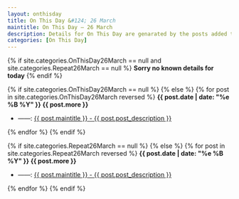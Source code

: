 ```yaml
---
layout: onthisday
title: On This Day &#124; 26 March
maintitle: On This Day — 26 March
description: Details for On This Day are genarated by the posts added to the website so the content is subject to changes/updates over time.
categories: [On This Day]
---
```


{% if site.categories.OnThisDay26March == null and site.categories.Repeat26March == null %}
<strong>Sorry no known details for today</strong>
{% endif %}

{% if site.categories.OnThisDay26March == null %}
{% else %}
{% for post in site.categories.OnThisDay26March reversed %}
<strong>{{ post.date | date: "%e %B %Y" }} {{ post.more }}</strong>
<ul>
<li> ——: <a href="{{ post.url }}">{{ post.maintitle }} - {{ post.post_description }}</a></li>
</ul>
{% endfor %}
{% endif %}

{% if site.categories.Repeat26March == null %}
{% else %}
{% for post in site.categories.Repeat26March reversed %}
<strong>{{ post.date | date: "%e %B %Y" }} {{ post.more }}</strong>
<ul>
<li> ——: <a href="{{ post.url }}">{{ post.maintitle }} - {{ post.post_description }}</a></li>
</ul>
{% endfor %}
{% endif %}
